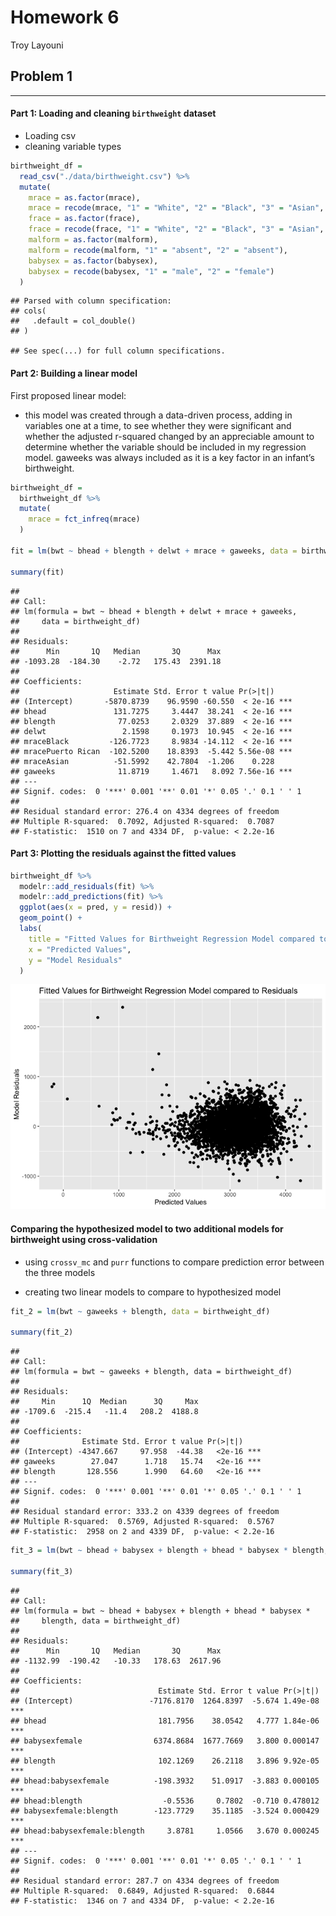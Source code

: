 Homework 6
================
Troy Layouni

## Problem 1

-----

#### Part 1: Loading and cleaning `birthweight` dataset

  - Loading csv
  - cleaning variable types

<!-- end list -->

``` r
birthweight_df = 
  read_csv("./data/birthweight.csv") %>% 
  mutate(
    mrace = as.factor(mrace), 
    mrace = recode(mrace, "1" = "White", "2" = "Black", "3" = "Asian", "4" = "Puerto Rican", "8" = "Other", "9" = "Unknown"),
    frace = as.factor(frace), 
    frace = recode(frace, "1" = "White", "2" = "Black", "3" = "Asian", "4" = "Puerto Rican", "8" = "Other", "9" = "Unknown"),
    malform = as.factor(malform),
    malform = recode(malform, "1" = "absent", "2" = "absent"),
    babysex = as.factor(babysex),
    babysex = recode(babysex, "1" = "male", "2" = "female")
  )
```

    ## Parsed with column specification:
    ## cols(
    ##   .default = col_double()
    ## )

    ## See spec(...) for full column specifications.

#### Part 2: Building a linear model

First proposed linear model:

  - this model was created through a data-driven process, adding in
    variables one at a time, to see whether they were significant and
    whether the adjusted r-squared changed by an appreciable amount to
    determine whether the variable should be included in my regression
    model. gaweeks was always included as it is a key factor in an
    infant’s birthweight.

<!-- end list -->

``` r
birthweight_df = 
  birthweight_df %>% 
  mutate(
    mrace = fct_infreq(mrace)
  )

fit = lm(bwt ~ bhead + blength + delwt + mrace + gaweeks, data = birthweight_df)

summary(fit)
```

    ## 
    ## Call:
    ## lm(formula = bwt ~ bhead + blength + delwt + mrace + gaweeks, 
    ##     data = birthweight_df)
    ## 
    ## Residuals:
    ##      Min       1Q   Median       3Q      Max 
    ## -1093.28  -184.30    -2.72   175.43  2391.18 
    ## 
    ## Coefficients:
    ##                     Estimate Std. Error t value Pr(>|t|)    
    ## (Intercept)       -5870.8739    96.9590 -60.550  < 2e-16 ***
    ## bhead               131.7275     3.4447  38.241  < 2e-16 ***
    ## blength              77.0253     2.0329  37.889  < 2e-16 ***
    ## delwt                 2.1598     0.1973  10.945  < 2e-16 ***
    ## mraceBlack         -126.7723     8.9834 -14.112  < 2e-16 ***
    ## mracePuerto Rican  -102.5200    18.8393  -5.442 5.56e-08 ***
    ## mraceAsian          -51.5992    42.7804  -1.206    0.228    
    ## gaweeks              11.8719     1.4671   8.092 7.56e-16 ***
    ## ---
    ## Signif. codes:  0 '***' 0.001 '**' 0.01 '*' 0.05 '.' 0.1 ' ' 1
    ## 
    ## Residual standard error: 276.4 on 4334 degrees of freedom
    ## Multiple R-squared:  0.7092, Adjusted R-squared:  0.7087 
    ## F-statistic:  1510 on 7 and 4334 DF,  p-value: < 2.2e-16

#### Part 3: Plotting the residuals against the fitted values

``` r
birthweight_df %>% 
  modelr::add_residuals(fit) %>% 
  modelr::add_predictions(fit) %>% 
  ggplot(aes(x = pred, y = resid)) + 
  geom_point() + 
  labs(
    title = "Fitted Values for Birthweight Regression Model compared to Residuals",
    x = "Predicted Values",
    y = "Model Residuals"
  )
```

![](p8105_hw6_tal2145_files/figure-gfm/unnamed-chunk-3-1.png)<!-- -->

#### Comparing the hypothesized model to two additional models for birthweight using cross-validation

  - using `crossv_mc` and `purr` functions to compare prediction error
    between the three models

  - creating two linear models to compare to hypothesized model

<!-- end list -->

``` r
fit_2 = lm(bwt ~ gaweeks + blength, data = birthweight_df)

summary(fit_2)
```

    ## 
    ## Call:
    ## lm(formula = bwt ~ gaweeks + blength, data = birthweight_df)
    ## 
    ## Residuals:
    ##     Min      1Q  Median      3Q     Max 
    ## -1709.6  -215.4   -11.4   208.2  4188.8 
    ## 
    ## Coefficients:
    ##              Estimate Std. Error t value Pr(>|t|)    
    ## (Intercept) -4347.667     97.958  -44.38   <2e-16 ***
    ## gaweeks        27.047      1.718   15.74   <2e-16 ***
    ## blength       128.556      1.990   64.60   <2e-16 ***
    ## ---
    ## Signif. codes:  0 '***' 0.001 '**' 0.01 '*' 0.05 '.' 0.1 ' ' 1
    ## 
    ## Residual standard error: 333.2 on 4339 degrees of freedom
    ## Multiple R-squared:  0.5769, Adjusted R-squared:  0.5767 
    ## F-statistic:  2958 on 2 and 4339 DF,  p-value: < 2.2e-16

``` r
fit_3 = lm(bwt ~ bhead + babysex + blength + bhead * babysex * blength, data = birthweight_df)

summary(fit_3)
```

    ## 
    ## Call:
    ## lm(formula = bwt ~ bhead + babysex + blength + bhead * babysex * 
    ##     blength, data = birthweight_df)
    ## 
    ## Residuals:
    ##      Min       1Q   Median       3Q      Max 
    ## -1132.99  -190.42   -10.33   178.63  2617.96 
    ## 
    ## Coefficients:
    ##                               Estimate Std. Error t value Pr(>|t|)    
    ## (Intercept)                 -7176.8170  1264.8397  -5.674 1.49e-08 ***
    ## bhead                         181.7956    38.0542   4.777 1.84e-06 ***
    ## babysexfemale                6374.8684  1677.7669   3.800 0.000147 ***
    ## blength                       102.1269    26.2118   3.896 9.92e-05 ***
    ## bhead:babysexfemale          -198.3932    51.0917  -3.883 0.000105 ***
    ## bhead:blength                  -0.5536     0.7802  -0.710 0.478012    
    ## babysexfemale:blength        -123.7729    35.1185  -3.524 0.000429 ***
    ## bhead:babysexfemale:blength     3.8781     1.0566   3.670 0.000245 ***
    ## ---
    ## Signif. codes:  0 '***' 0.001 '**' 0.01 '*' 0.05 '.' 0.1 ' ' 1
    ## 
    ## Residual standard error: 287.7 on 4334 degrees of freedom
    ## Multiple R-squared:  0.6849, Adjusted R-squared:  0.6844 
    ## F-statistic:  1346 on 7 and 4334 DF,  p-value: < 2.2e-16
